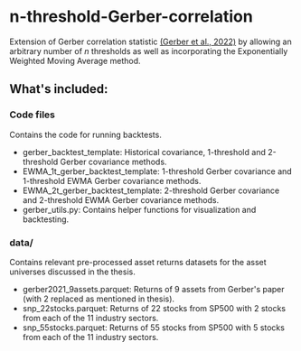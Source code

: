 # n-threshold-Gerber-correlation

Extension of Gerber correlation statistic [(Gerber et al., 2022)](https://www.pm-research.com/content/iijpormgmt/48/3/87) by allowing an arbitrary number of *n* thresholds as well as incorporating the Exponentially Weighted Moving Average method.


## What's included:

### Code files
Contains the code for running backtests.
* gerber_backtest_template: Historical covariance, 1-threshold and 2-threshold Gerber covariance methods.
* EWMA_1t_gerber_backtest_template: 1-threshold Gerber covariance and 1-threshold EWMA Gerber covariance methods.
* EWMA_2t_gerber_backtest_template: 2-threshold Gerber covariance and 2-threshold EWMA Gerber covariance methods.
* gerber_utils.py: Contains helper functions for visualization and backtesting.

### data/
Contains relevant pre-processed asset returns datasets for the asset universes discussed in the thesis.
- gerber2021_9assets.parquet: Returns of 9 assets from Gerber's paper (with 2 replaced as mentioned in thesis).
- snp_22stocks.parquet: Returns of 22 stocks from SP500 with 2 stocks from each of the 11 industry sectors.
- snp_55stocks.parquet: Returns of 55 stocks from SP500 with 5 stocks from each of the 11 industry sectors.